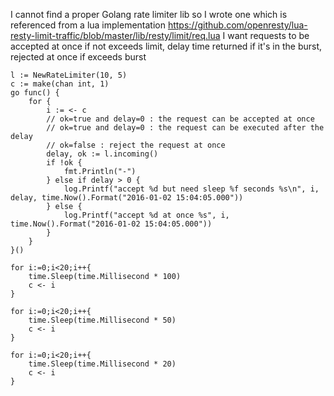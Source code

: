 I cannot find a proper Golang rate limiter lib so I wrote one which is referenced from a lua implementation https://github.com/openresty/lua-resty-limit-traffic/blob/master/lib/resty/limit/req.lua
I want requests to be accepted at once if not exceeds limit, delay time returned if it's in the burst, rejected at once if exceeds burst

    l := NewRateLimiter(10, 5)
	c := make(chan int, 1)
	go func() {
		for {
			i := <- c
            // ok=true and delay=0 : the request can be accepted at once
            // ok=true and delay=0 : the request can be executed after the delay
            // ok=false : reject the request at once
			delay, ok := l.incoming()
			if !ok {
				fmt.Println("-")
			} else if delay > 0 {
				log.Printf("accept %d but need sleep %f seconds %s\n", i, delay, time.Now().Format("2016-01-02 15:04:05.000"))
			} else {
				log.Printf("accept %d at once %s", i, time.Now().Format("2016-01-02 15:04:05.000"))
			}
		}
	}()

	for i:=0;i<20;i++{
		time.Sleep(time.Millisecond * 100)
		c <- i
	}

	for i:=0;i<20;i++{
		time.Sleep(time.Millisecond * 50)
		c <- i
	}

	for i:=0;i<20;i++{
		time.Sleep(time.Millisecond * 20)
		c <- i
	}